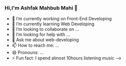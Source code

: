 ### Hi,I'm Ashfak Mahbub Mahi 👋


- 🔭 I’m currently working on Front-End Developing
- 🌱 I’m currently learning Web Developing
- 👯 I’m looking to collaborate on ...
- 🤔 I’m looking for help with ...
- 💬 Ask me about web-developing 
- 📫 How to reach me: ...
- 😄 Pronouns: ...
- ⚡ Fun fact: I spend almost 10hours listening music
-->
